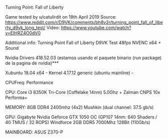 Turning Point: Fall of Liberty

Game tested by u/catulirdit on 18th April 2019
Source:
https://www.reddit.com/r/D9VK/comments/bh8v2r/turning_point_fall_of_liberty_d9vk_long_test/
Video:
https://www.youtube.com/watch?v=EIHRZ4O0dV0

Additional info:
Turning Point Fall of Liberty D9VK Test 48fps NVENC x64 + Sound

Nvidia Drivers 418.52.03 (estamos usando el paquete binario (run package) de la pagina de nvidia)***

Xubuntu 18.04 x64 - Kernel 4.17.12 generic (ubuntu mainline) - 

CPUFreq: Performance

CPU: Core i3 8350K Tri-Core (Coffelake 14nm) 5.0Ghz + Zalman CNPS 10x Performa+

MEMORY: 8GB DDR4 2400mhz (4x2) Mushkin (dual channel: 37.5 gb/s)

GPU: Gigabyte Nvidia Geforce GTX 1050 OC (GP107 14nm: 640 Shaders / 40 TMUS / 32 ROPS) Windforce 2GB DDR5 7000Mhz 128Bit (110Gb/s)

MAINBOARD: ASUS Z370-P
